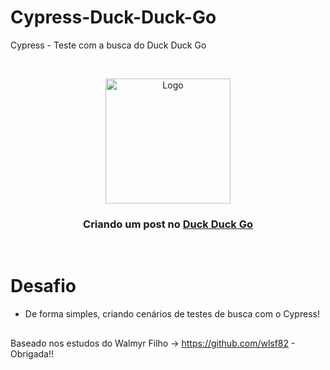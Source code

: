# Cypress-Duck-Duck-Go
Cypress - Teste com a busca do Duck Duck Go



<br />
<p align="center">
    <img src="https://logos-marques.com/wp-content/uploads/2021/03/DuckDuckGo-Logo.png" alt="Logo" width="200">

  <h3 align="center">Criando um post no <a href="https://duckduckgo.com">Duck Duck Go</a></h3>
 <br />





# Desafio
* De forma simples, criando cenários de testes de busca com o  Cypress!




##
Baseado nos estudos do Walmyr Filho -> https://github.com/wlsf82 - Obrigada!!

